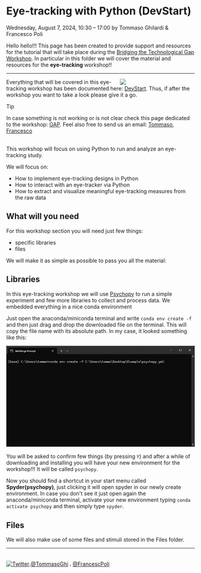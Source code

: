 # Eye-tracking with Python (DevStart)
Wednesday, August 7, 2024, 10:30 – 17:00 by Tommaso Ghilardi & Francesco Poli

Hello hello!!! This page has been created to provide support and resources for the tutorial that will take place during the [Bridging the Technological Gap Workshop](https://www.eva.mpg.de/de/comparative-cultural-psychology/events/2024-btg2/). In particular in this folder we will cover the material and resources for the **eye-tracking** workshop!!

------------------------------------------------
<a href="https://tommasoghilardi.github.io/DevStart/"><img src='https://tommasoghilardi.github.io/DevStart/images/LOGO.png' width='200' align="right" /></a>
Everything that will be covered in this eye-tracking workshop has been documented here: [DevStart](https://tommasoghilardi.github.io/DevStart/). Thus, if after the workshop you want to take a look please give it a go.

> [!Tip]
> In case something is not working or is not clear check this page dedicated to the workshop: [GAP](https://tommasoghilardi.github.io/DevStart/CONTENT/Workshops/GAP_2024.html).
> Feel also free to send us an email: [Tommaso](mailto:tommaso.ghilardi93@gmail.com), [Francesco](mailto:example@example.com)

<br>
This workshop will focus on using Python to run and analyze an eye-tracking study.

We will focus on:
-   How to implement eye-tracking designs in Python
-   How to interact with an eye-tracker via Python
-   How to extract and visualize meaningful eye-tracking measures from the raw data

## What will you need
For this workshop section you will need just few things:
- specific libraries
- files
  
We will make it as simple as possible to pass you all the material:

## Libraries
In this eye-tracking workshop we will use [Psychopy](https://www.psychopy.org/) to run a simple experiment and few more libraries to collect and process data.
We embedded everything in a nice conda environment

Just open the anaconda/miniconda terminal and write `conda env create -f` and then just drag and drop the downloaded file on the terminal. This will copy the file name with its absolute path. In my case, it looked something like this:

<p align="center">
  <img src="imgs/exampleTerminal_gap2024.png" width="600" alt="Description of the image"/>
</p>

You will be asked to confirm few things (by pressing `Y`) and after a while of downloading and installing you will have your new environment for the workshop!!! It will be called `psychopy`.

Now you should find a shortcut in your start menu called **Spyder(psychopy)**, just clicking it will open spyder in our newly create environment. In case you don't see it just open again the anaconda/miniconda terminal, activate your new environment typing `conda activate psychopy` and then simply type `spyder`.

## Files
We will also make use of some files and stimuli stored in the Files folder.

------------------------------------------------
<br>
<a href="https://x.com/TommasoGhi">
  <img src="https://external-content.duckduckgo.com/iu/?u=https%3A%2F%2Ffreepnglogo.com%2Fimages%2Fall_img%2F1691832581twitter-x-icon-png.png&f=1&nofb=1&ipt=f8447d842755470412e70f089b5fbfcd765c9a18ac782fee7b484b5c0a758940&ipo=images" alt="Twitter" width="30" height="30" style="vertical-align: middle;"/>
</a> <span style="vertical-align: middle;"><a href="https://x.com/TommasoGhi">@TommasoGhi</a></span> , <span style="vertical-align: middle;"><a href="https://x.com/FrancescPoli">@FrancescPoli</a></span>


[Link]: psychopy_GAP.yml

